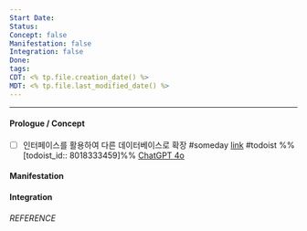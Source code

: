 ```yaml
---
Start Date: 
Status: 
Concept: false
Manifestation: false
Integration: false
Done: 
tags: 
CDT: <% tp.file.creation_date() %>
MDT: <% tp.file.last_modified_date() %>
---
```

---
#### Prologue / Concept
- [ ] 인터페이스를 활용하여 다른 데이터베이스로 확장 #someday [link](https://todoist.com/app/task/8018333459) #todoist %%[todoist_id:: 8018333459]%% 
[ChatGPT 4o](https://chatgpt.com/share/5d84eb59-d0a7-43e2-bc59-9e9019198664)


#### Manifestation

#### Integration

###### REFERENCE
